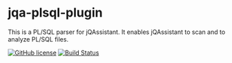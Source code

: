 # jqa-plsql-plugin
This is a PL/SQL parser for jQAssistant. It enables jQAssistant to scan and to analyze PL/SQL files.

[![GitHub license](https://img.shields.io/badge/License-GPL%20v3-blue.svg)](LICENSE)
[![Build Status](https://api.travis-ci.com/softvis-research/jqa-plsql-plugin.svg?branch=master)](https://travis-ci.com/softvis-research/jqa-plsql-plugin)
